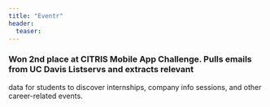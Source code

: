 ```yaml
---
title: "Eventr"
header:
  teaser:
---
```

### Won 2nd place at CITRIS Mobile App Challenge. Pulls emails from UC Davis Listservs and extracts relevant
data for students to discover internships, company info sessions, and other career-related events.

